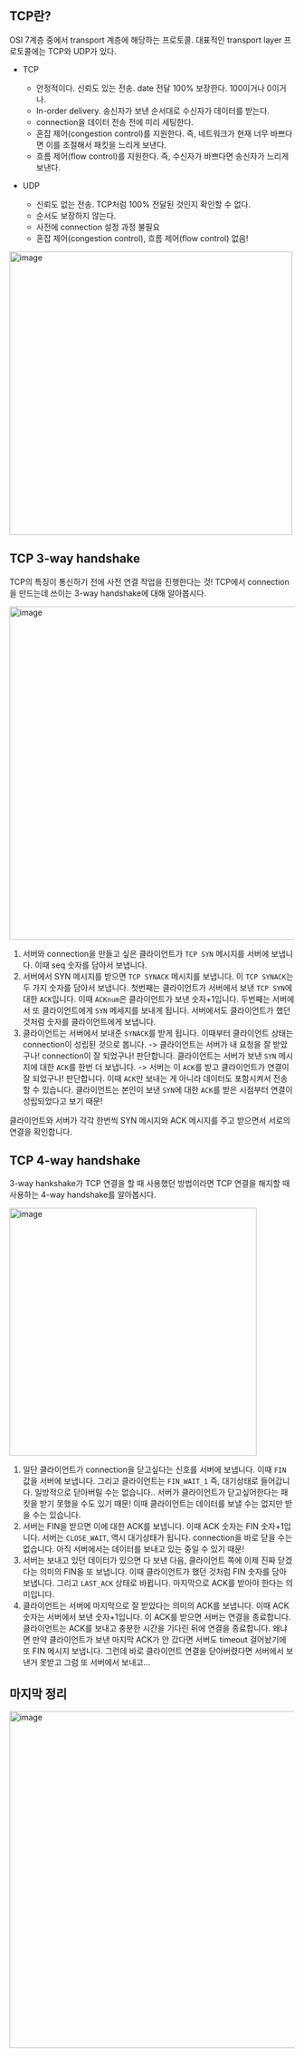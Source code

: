 ## TCP란?

OSI 7계층 중에서 transport 계층에 해당하는 프로토콜. 대표적인 transport layer 프로토콜에는 TCP와 UDP가 있다.
- TCP
    - 안정적이다. 신뢰도 있는 전송. date 전달 100% 보장한다. 100이거나 0이거나.
    - In-order delivery. 송신자가 보낸 순서대로 수신자가 데이터를 받는다.
    - connection을 데이터 전송 전에 미리 세팅한다.
    - 혼잡 제어(congestion control)를 지원한다. 즉, 네트워크가 현재 너무 바쁘다면 이를 조절해서 패킷을 느리게 보낸다.
    - 흐름 제어(flow control)를 지원한다. 즉, 수신자가 바쁘다면 송신자가 느리게 보낸다.

- UDP
    - 신뢰도 없는 전송. TCP처럼 100% 전달된 것인지 확인할 수 없다.
    - 순서도 보장하지 않는다.
    - 사전에 connection 설정 과정 불필요
    - 혼잡 제어(congestion control), 흐름 제어(flow control) 없음!

<img width="500" alt="image" src="https://github.com/do-sopt-cs-study/CS-seungyeon/assets/49530253/0dd2b3b5-ceb3-4c81-a567-44160a3f8d8e">

## TCP 3-way handshake

TCP의 특징이 통신하기 전에 사전 연결 작업을 진행한다는 것!
TCP에서 connection을 만드는데 쓰이는 3-way handshake에 대해 알아봅시다.

<img width="588" alt="image" src="https://github.com/do-sopt-cs-study/CS-seungyeon/assets/49530253/789a1351-6c72-4497-92e1-ffb79d5dc9b4">

1. 서버와 connection을 만들고 싶은 클라이언트가 `TCP SYN` 메시지를 서버에 보냅니다. 이때 seq 숫자를 담아서 보냅니다.
2. 서버에서 SYN 메시지를 받으면 `TCP SYNACK` 메시지를 보냅니다. 이 `TCP SYNACK`는 두 가지 숫자를 담아서 보냅니다.
첫번째는 클라이언트가 서버에서 보낸 `TCP SYN`에 대한 `ACK`입니다. 이때 `ACKnum`은 클라이언트가 보낸 숫자+1입니다.
두번째는 서버에서 또 클라이언트에게 `SYN` 메세지를 보내게 됩니다. 서버에서도 클라이언트가 했던 것처럼 숫자를 클라이언트에게 보냅니다.
3. 클라이언트는 서버에서 보내준 `SYNACK`를 받게 됩니다. 이때부터 클라이언트 상태는 connection이 성립된 것으로 봅니다. -> 클라이언트는 서버가 내 요청을 잘 받았구나! connection이 잘 되었구나! 판단합니다.
클라이언트는 서버가 보낸 `SYN` 메시지에 대한 `ACK`를 한번 더 보냅니다. -> 서버는 이 `ACK`를 받고 클라이언트가 연결이 잘 되었구나! 판단합니다.
이때 `ACK`만 보내는 게 아니라 데이터도 포함시켜서 전송할 수 있습니다. 클라이언트는 본인이 보낸 `SYN`에 대한 `ACK`를 받은 시점부터 연결이 성립되었다고 보기 때문!

클라이언트와 서버가 각각 한번씩 SYN 메시지와 ACK 메시지를 주고 받으면서 서로의 연결을 확인합니다.

## TCP 4-way handshake

3-way hankshake가 TCP 연결을 할 때 사용했던 방법이라면 TCP 연결을 해지할 때 사용하는 4-way handshake를 알아봅시다.

<img width="437" alt="image" src="https://github.com/do-sopt-cs-study/CS-seungyeon/assets/49530253/f31f3b1f-1be0-43d6-9b32-192c2b5e4e12">

1. 일단 클라이언트가 connection을 닫고싶다는 신호를 서버에 보냅니다. 이때 `FIN` 값을 서버에 보냅니다. 그리고 클라이언트는 `FIN_WAIT_1` 즉, 대기상태로 들어갑니다. 
일방적으로 닫아버릴 수는 없습니다.. 서버가 클라이언트가 닫고싶어한다는 패킷을 받기 못했을 수도 있기 때문!
이때 클라이언트는 데이터를 보낼 수는 없지만 받을 수는 있습니다.
2. 서버는 FIN을 받으면 이에 대한 ACK를 보냅니다. 이때 ACK 숫자는 FIN 숫자+1입니다. 서버는 `CLOSE_WAIT`, 역시 대기상태가 됩니다. connection을 바로 닫을 수는 없습니다. 
아직 서버에서는 데이터를 보내고 있는 중일 수 있기 때문!
3. 서버는 보내고 있던 데이터가 있으면 다 보낸 다음, 클라이언트 쪽에 이제 진짜 닫겠다는 의미의 FIN을 또 보냅니다. 이때 클라이언트가 했던 것처럼 FIN 숫자를 담아 보냅니다. 그리고 `LAST_ACK` 상태로 바뀝니다. 마지막으로 ACK를 받아야 한다는 의미입니다.
4. 클라이언트는 서버에 마지막으로 잘 받았다는 의미의 ACK를 보냅니다. 이때 ACK 숫자는 서버에서 보낸 숫자+1입니다. 이 ACK를 받으면 서버는 연결을 종료합니다. 
클라이언트는 ACK를 보내고 충분한 시간을 기다린 뒤에 연결을 종료합니다. 왜냐면 만약 클라이언트가 보낸 마지막 ACK가 안 갔다면 서버도 timeout 걸어놨기에 또 FIN 메시지 보냅니다. 그런데 바로 클라이언트 연결을 닫아버렸다면 서버에서 보낸거 못받고 그럼 또 서버에서 보내고...

## 마지막 정리


<img width="594" alt="image" src="https://github.com/do-sopt-cs-study/CS-seungyeon/assets/49530253/bc2b5969-2410-4e4c-8a2d-6ce6a09cdfcd">

